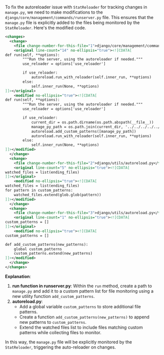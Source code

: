 To fix the autoreloader issue with `StatReloader` for tracking changes in `manage.py`, we need to make modifications to the `django/core/management/commands/runserver.py` file. This ensures that the `manage.py` file is explicitly added to the files being monitored by the `StatReloader`. Here's the modified code.

```xml
<changes>
  <change>
    <file change-number-for-this-file="1">django/core/management/commands/runserver.py</file>
    <original line-count="14" no-ellipsis="true"><![CDATA[
def run(self, **options):
        """Run the server, using the autoreloader if needed."""
        use_reloader = options['use_reloader']

        if use_reloader:
            autoreload.run_with_reloader(self.inner_run, **options)
        else:
            self.inner_run(None, **options)
]]></original>
    <modified no-ellipsis="true"><![CDATA[
def run(self, **options):
        """Run the server, using the autoreloader if needed."""
        use_reloader = options['use_reloader']

        if use_reloader:
            current_dir = os.path.dirname(os.path.abspath(__file__))
            manage_py_path = os.path.join(current_dir, '../../../../../manage.py')
            autoreload.add_custom_patterns([manage_py_path])
            autoreload.run_with_reloader(self.inner_run, **options)
        else:
            self.inner_run(None, **options)
]]></modified>
  </change>
  <change>
    <file change-number-for-this-file="2">django/utils/autoreload.py</file>
    <original line-count="5" no-ellipsis="true"><![CDATA[
watched_files = list(ending_files)
]]></original>
    <modified no-ellipsis="true"><![CDATA[
watched_files = list(ending_files)
for pattern in custom_patterns:
    watched_files.extend(glob.glob(pattern))
]]></modified>
  </change>
  <change>
    <file change-number-for-this-file="3">django/utils/autoreload.py</file>
    <original line-count="1" no-ellipsis="true"><![CDATA[
custom_patterns = []
]]></original>
    <modified no-ellipsis="true"><![CDATA[
custom_patterns = []

def add_custom_patterns(new_patterns):
    global custom_patterns
    custom_patterns.extend(new_patterns)
]]></modified>
  </change>
</changes>
```

**Explanation**:
1. **run function in runserver.py**: Within the `run` method, create a path to `manage.py` and add it to a custom pattern list for file monitoring using a new utility function `add_custom_patterns`.
2. **autoreload.py**: 
   - Add a global variable `custom_patterns` to store additional file patterns.
   - Create a function `add_custom_patterns(new_patterns)` to append new patterns to `custom_patterns`.
   - Extend the watched files list to include files matching custom patterns while collecting files to monitor.

In this way, the `manage.py` file will be explicitly monitored by the `StatReloader`, triggering the auto-reloader on changes.
